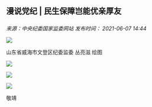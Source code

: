 ## 漫说党纪 | 民生保障岂能优亲厚友

### 

_来源：中央纪委国家监委网站_ _发布时间： 2021-06-07 14:44_

![](https://www.ccdi.gov.cn/hdjln/ywtt/202106/W020210929376754995627.jpg)

山东省威海市文登区纪委监委 丛亮滋 绘图

![](https://www.ccdi.gov.cn/hdjln/ywtt/202106/W020210929376755093526.jpg)

![](https://www.ccdi.gov.cn/hdjln/ywtt/202106/W020210929376755191791.jpg)

![](https://www.ccdi.gov.cn/hdjln/ywtt/202106/W020210929376755296533.jpg)

敬靖